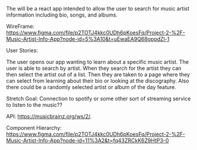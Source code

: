 The will be a react app intended to allow the user to search for music artist information including bio, songs, and albums.

WireFrame: https://www.figma.com/file/p2TOTJ4kkc0UDh6pKoesFq/Project-2-%2F-Music-Artist-Info-App?node-id=5%3A10&t=uEwaEA9Q68oppdZl-1

User Stories: 

The user opens our app wanting to learn about a specific music artist. The user is able to search by artist. When they search for the artist they can then select the artist out of a list. Then they are taken to a page where they can select from learning about their bio or looking at the discography. Also there could be a randomly selected artist or album of the day feature. 

Stretch Goal: Connection to spotify or some other sort of streaming service to listen to the music?? 

API: https://musicbrainz.org/ws/2/.

Component Hierarchy: https://www.figma.com/file/p2TOTJ4kkc0UDh6pKoesFq/Project-2-%2F-Music-Artist-Info-App?node-id=11%3A2&t=fq43ZRCkK6Z9HtP3-0


